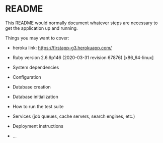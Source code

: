 # README

This README would normally document whatever steps are necessary to get the
application up and running.

Things you may want to cover:

* heroku link: https://firstapp-g3.herokuapp.com/

* Ruby version  2.6.6p146 (2020-03-31 revision 67876) [x86_64-linux]

* System dependencies

* Configuration

* Database creation

* Database initialization

* How to run the test suite

* Services (job queues, cache servers, search engines, etc.)

* Deployment instructions

* ...
